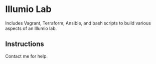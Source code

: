 # Illumio Lab
Includes Vagrant, Terraform, Ansible, and bash scripts to build various aspects of an Illumio lab.

## Instructions
Contact me for help.

